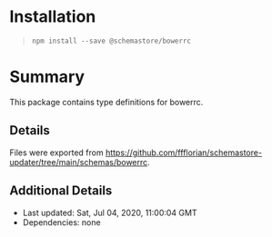 # Installation
> `npm install --save @schemastore/bowerrc`

# Summary
This package contains type definitions for bowerrc.

## Details
Files were exported from https://github.com/ffflorian/schemastore-updater/tree/main/schemas/bowerrc.

## Additional Details
* Last updated: Sat, Jul 04, 2020, 11:00:04 GMT
* Dependencies: none
